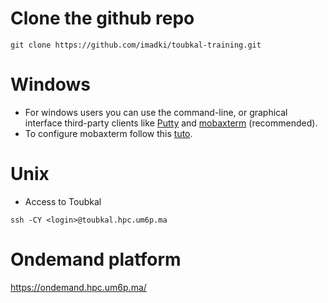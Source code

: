 # Clone the github repo

```shell
git clone https://github.com/imadki/toubkal-training.git
```

# Windows
- For windows users you can use the command-line, or graphical interface third-party clients like [Putty](https://www.chiark.greenend.org.uk/~sgtatham/putty/) and [mobaxterm](https://mobaxterm.mobatek.net) (recommended).
- To configure mobaxterm follow this [tuto](https://www.youtube.com/watch?v=s7xNGyG9GVc).

# Unix

- Access to Toubkal
```shell
ssh -CY <login>@toubkal.hpc.um6p.ma
```

# Ondemand platform

https://ondemand.hpc.um6p.ma/